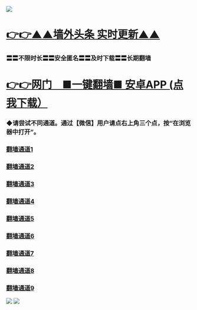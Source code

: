
<tr>
  <td align=center><img src="https://github.com/gyhhx/image-upload/blob/master/%E5%BE%AE%E4%BF%A1%E8%AF%B4%E6%98%8E4.jpg" /></td>  
</tr>

 # <a href="http://rieewowf.gv.chorus.si/show.htm?ogNews&from=gy">👉👉▲▲墙外头条  实时更新▲▲</a>

### 〓〓不限时长〓〓安全匿名〓〓及时下载〓〓长期翻墙
# <a href="https://raw.githubusercontent.com/opipe/Up/master/Tools/og.apk">👉👉网门　■一键翻墙■ 安卓APP  (点我下载）</a>

### ◆请尝试不同通道。通过【微信】用户请点右上角三个点，按“在浏览器中打开”。
   ###  <a target="_blank" href="https://s3.ap-south-1.amazonaws.com/ogatem/show.htm?from=gy">翻墙通道1</a>
   ###  <a target="_blank" href="https://s3.ap-northeast-2.amazonaws.com/ogates/show.htm?from=gy">翻墙通道2</a>
   ###  <a target="_blank" href="https://s3-ap-northeast-1.amazonaws.com/ogatet/show.htm?from=gy">翻墙通道3</a><br/>
   ###  <a target="_blank" href="https://s3-us-west-1.amazonaws.com/ogaten/show.htm?from=gy">翻墙通道4</a>
   ###  <a target="_blank" href="https://s3.us-east-2.amazonaws.com/ogateh/show.htm?from=gy">翻墙通道5</a>
   ###  <a target="_blank" href="https://s3.eu-central-1.amazonaws.com/ogatef/show.htm?from=gy">翻墙通道6</a><br/>   
   ###  <a target="_blank" href="https://s3.eu-west-2.amazonaws.com/ogatel/show.htm?from=gy">翻墙通道7</a>
   ###  <a target="_blank" href="https://s3.ca-central-1.amazonaws.com/ogatec/show.htm?from=gy">翻墙通道8</a>
   ###  <a target="_blank" href="https://s3-ap-southeast-2.amazonaws.com/ogatey/show.htm?from=gy">翻墙通道9</a>

<tr>
  <td align=center><img src=" https://github.com/gyhhx/image-upload/blob/master/ogate-c.JPG" /></td>  
</tr>
<tr>
    <td align=center><img src="https://github.com/gyhhx/image-upload/blob/master/gy2-1.jpg" /></td>
 </tr> 
